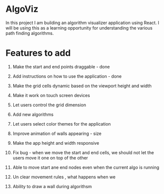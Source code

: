 # AlgoViz
In this project I am building an algorithm visualizer application using React. I will be using this as a learning opportunity for understanding the various path finding algorithms.

# Features to add

1. Make the start and end points draggable - done
5. Add instructions on how to use the application - done


2. Make the grid cells dynamic based on the viewport height and width
3. Make it work on touch screen devices
4. Let users control the grid dimension
7. Add new algorithms 
8. Let users select color themes for the application
9. Improve animation of walls appearing - size
10. Make the app height and width responsive
11. Fix bug - when we move the start and end cells, we should not let the users move it one on top of the other
12. Able to move start ane end nodes even when the current algo is running
13. Un clear movement rules , what happens when we 
14. Ability to draw a wall during algorithsm